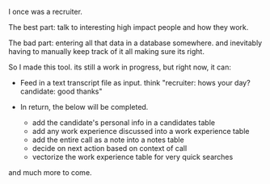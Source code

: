 I once was a recruiter.

The best part: talk to interesting high impact people and how they work.

The bad part: entering all that data in a database somewhere. and inevitably having to manually keep track of it all making sure its right.

So I made this tool. its still a work in progress, but right now, it can:

- Feed in a text transcript file as input. think "recruiter: hows your day? candidate: good thanks"

- In return, the below will be completed.
  - add the candidate's personal info in a candidates table
  - add any work experience discussed into a work experience table
  - add the entire call as a note into a notes table
  - decide on next action based on context of call
  - vectorize the work experience table for very quick searches

and much more to come.

